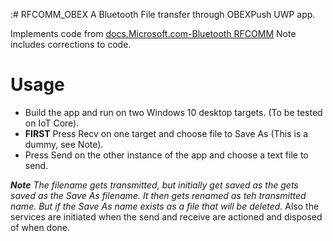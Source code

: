 :# RFCOMM_OBEX
A Bluetooth File transfer through OBEXPush UWP app.

Implements code from [docs.Microsoft.com-Bluetooth RFCOMM](https://docs.microsoft.com/en-us/windows/uwp/devices-sensors/send-or-receive-files-with-rfcomm)
Note includes corrections to code.

# Usage
- Build the app and run on two Windows 10 desktop targets. (To be tested on IoT Core).
- **FIRST** Press Recv on one target and choose file to Save As (This is a dummy, see Note).
- Press Send on the other instance of the app and choose a text file to send.

***Note** The filename gets transmitted, but initially get saved as the gets saved as the Save As filename. It then gets renamed as teh transmitted name. But if the Save As name exists as a file that will be deleted.*
Also the services are initiated when the send and receive are actioned and disposed of when done.


